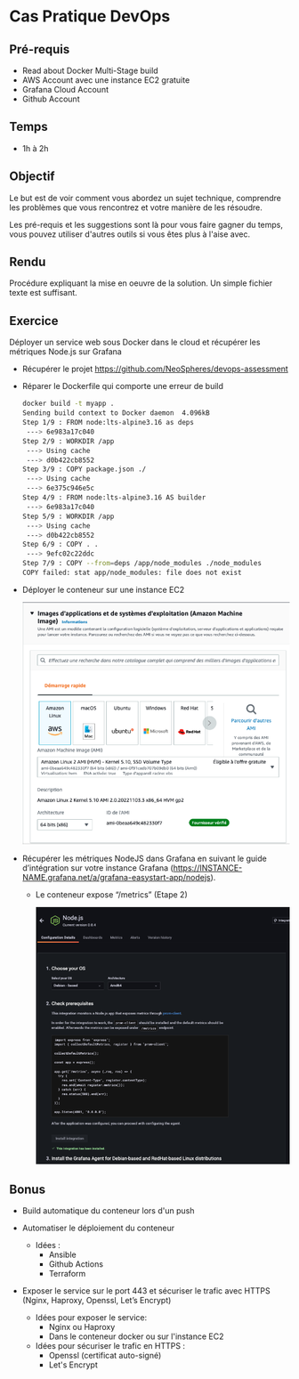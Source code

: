 # Cas Pratique DevOps

## Pré-requis

- Read about Docker Multi-Stage build
- AWS Account avec une instance EC2 gratuite
- Grafana Cloud Account
- Github Account

## Temps

- 1h à 2h 

## Objectif

Le but est de voir comment vous abordez un sujet technique, comprendre les problèmes que vous rencontrez et votre manière de les résoudre.

Les pré-requis et les suggestions sont là pour vous faire gagner du temps, vous pouvez utiliser d'autres outils si vous êtes plus à l'aise avec.

## Rendu 

Procédure expliquant la mise en oeuvre de la solution. Un simple fichier texte est suffisant.

## Exercice

Déployer un service web sous Docker dans le cloud et récupérer les métriques Node.js sur Grafana 

- Récupérer le projet https://github.com/NeoSpheres/devops-assessment
- Réparer le Dockerfile qui comporte une erreur de build
    
    ```bash
    docker build -t myapp .                                                                                                                                              13:06:52
    Sending build context to Docker daemon  4.096kB
    Step 1/9 : FROM node:lts-alpine3.16 as deps
     ---> 6e983a17c040
    Step 2/9 : WORKDIR /app
     ---> Using cache
     ---> d0b422cb8552
    Step 3/9 : COPY package.json ./
     ---> Using cache
     ---> 6e375c946e5c
    Step 4/9 : FROM node:lts-alpine3.16 AS builder
     ---> 6e983a17c040
    Step 5/9 : WORKDIR /app
     ---> Using cache
     ---> d0b422cb8552
    Step 6/9 : COPY . .
     ---> 9efc02c22ddc
    Step 7/9 : COPY --from=deps /app/node_modules ./node_modules
    COPY failed: stat app/node_modules: file does not exist
    ```
    
- Déployer le conteneur sur une instance EC2
    
    ![aws.png](aws.png)
    
- Récupérer les métriques NodeJS dans Grafana en suivant le guide d’intégration sur votre instance Grafana (https://INSTANCE-NAME.grafana.net/a/grafana-easystart-app/nodejs).
    - Le conteneur expose “/metrics” (Etape 2)
        
        ![grafana-integration.png](grafana-integration.png)
        

## Bonus

- Build automatique du conteneur lors d'un push    

- Automatiser le déploiement du conteneur
    - Idées : 
        - Ansible
        - Github Actions
        - Terraform

- Exposer le service sur le port 443 et sécuriser le trafic avec HTTPS (Nginx, Haproxy, Openssl, Let’s Encrypt)
    - Idées pour exposer le service: 
        - Nginx ou Haproxy
        - Dans le conteneur docker ou sur l'instance EC2
    - Idées pour sécuriser le trafic en HTTPS : 
        - Openssl (certificat auto-signé)
        - Let's Encrypt
